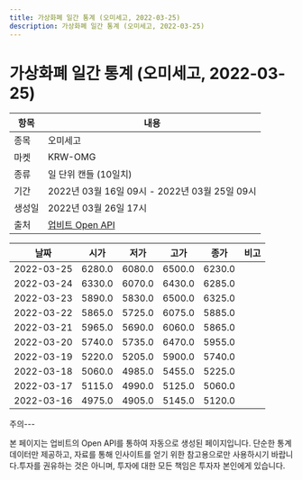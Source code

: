 ```yaml
---
title: 가상화폐 일간 통계 (오미세고, 2022-03-25)
description: 가상화폐 일간 통계 (오미세고, 2022-03-25)
---
```


가상화폐 일간 통계 (오미세고, 2022-03-25)
===

|항목|내용|
|--|--|
|종목|오미세고|
|마켓|KRW-OMG|
|종류|일 단위 캔들 (10일치)|
|기간|2022년 03월 16일 09시 - 2022년 03월 25일 09시|
|생성일|2022년 03월 26일 17시|
|출처|[업비트 Open API](https://docs.upbit.com)|


|날짜|시가|저가|고가|종가|비고|
|--|--|--|--|--|--|
|2022-03-25|6280.0|6080.0|6500.0|6230.0|    |
|2022-03-24|6330.0|6070.0|6430.0|6285.0|    |
|2022-03-23|5890.0|5830.0|6500.0|6325.0|    |
|2022-03-22|5865.0|5725.0|6075.0|5885.0|    |
|2022-03-21|5965.0|5690.0|6060.0|5865.0|    |
|2022-03-20|5740.0|5735.0|6470.0|5955.0|    |
|2022-03-19|5220.0|5205.0|5900.0|5740.0|    |
|2022-03-18|5060.0|4985.0|5455.0|5225.0|    |
|2022-03-17|5115.0|4990.0|5125.0|5060.0|    |
|2022-03-16|4975.0|4905.0|5145.0|5120.0|    |


주의---

본 페이지는 업비트의 Open API를 통하여 자동으로 생성된 페이지입니다. 단순한 통계 데이터만 제공하고, 자료를 통해 인사이트를 얻기 위한 참고용으로만 사용하시기 바랍니다.투자를 권유하는 것은 아니며, 투자에 대한 모든 책임은 투자자 본인에게 있습니다.